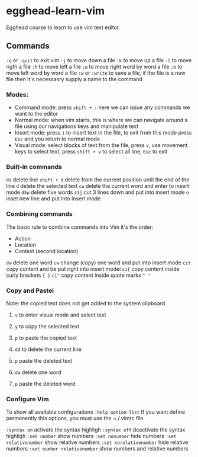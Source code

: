 # egghead-learn-vim
Egghead course to learn to use vim text editor.

## Commands
`:q` or `:quit` to exit vim
`:j` to move down a file
`:k` to move up a file
`:l` to move rigth a file
`:h` to move left a file
`:w` to move right word by word a file
`:b` to move left word by word a file 
`:w` or `:write` to save a file, if the file is a new file then it's necessasry supply a name to the command

### Modes:
- Command mode: press `shift + :` here we can issue any commands we want to the editor
- Normal mode: when vim starts, this is where we can navigate around a file using our navigations keys and manipulate text
- Insert mode: press `i` to insert text in the file, to exit from this mode press `Esc` and you return to normal mode
- Visual mode: select blocks of text from the file, press `v`, use movement keys to select text, press `shift + v` to select all line, `Esc` to exit

### Built-in commands
`dd` delete line
`shift + d` delete from the current position until the end of the line
`d` delete the selected text
`cw` delete the current word and enter to insert mode
`d5w` delete five words
`c3j` cut 3 lines down and put into insert mode
`o` inset new line and put into insert mode

### Combining commands
The basic rule to combine commands into Vim it's the order:
- Action
- Location
- Context (second location)

`dw` delete one word
`cw` change (copy) one word and put into insert mode
`cit` copy content and be put right into insert modei
`ci{` copy content inside curly brackets `{ }`
`ci"` copy content inside quote marks `" "`

### Copy and Pastei
Note: the copied text does not get added to the system clipboard

1. `v` to enter visual mode and select text
2. `y` to copy the selected text
3. `p` to paste the copied text

1. `dd` to delete the current line
2. `p` paste the deleted text

1. `dw` delete one word
2. `p` paste the deleted word

### Configure Vim
To show all available configurations `:help option-list`
If you want define permanently this options, you must use the ~./.vimrc file

`:syntax on` activate the syntax highligh
`:syntax off` deactivate the syntax highligh
`:set number` show numbers
`:set nonumber` hide numbers
`:set relativenumber` show relative numbers
`:set norelativenumber` hide relative numbers
`:set number relativenumber` show numbers and relative numbers

